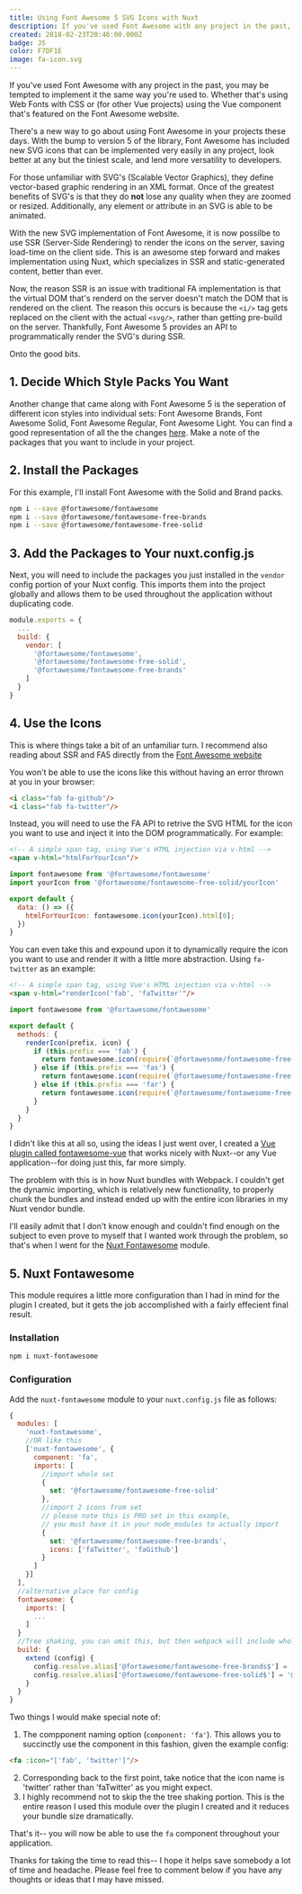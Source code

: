 ```yaml
---
title: Using Font Awesome 5 SVG Icons with Nuxt
description: If you've used Font Awesome with any project in the past, you may be tempted to implement it the same way you're used to.  With Font Awesome 5, there's a better way to do it, and if you're using Nuxt it's a must.
created: 2018-02-23T20:46:00.000Z
badge: JS
color: F7DF1E
image: fa-icon.svg
---
```


If you've used Font Awesome with any project in the past, you may be tempted to implement it the same way you're used to.  Whether that's using Web Fonts with CSS or (for other Vue projects) using the Vue component that's featured on the Font Awesome website.

There's a new way to go about using Font Awesome in your projects these days.  With the bump to version 5 of the library, Font Awesome has included new SVG icons that can be implemented very easily in any project, look better at any but the tiniest scale, and lend more versatility to developers.

For those unfamiliar with SVG's (Scalable Vector Graphics), they define vector-based graphic rendering in an XML format.  Once of the greatest benefits of SVG's is that they do **not** lose any quality when they are zoomed or resized.  Additionally, any element or attribute in an SVG is able to be animated.

With the new SVG implementation of Font Awesome, it is now possilbe to use SSR (Server-Side Rendering) to render the icons on the server, saving load-time on the client side.  This is an awesome step forward and makes implementation using Nuxt, which specializes in SSR and static-generated content, better than ever.

Now, the reason SSR is an issue with traditional FA implementation is that  the virtual DOM that's renderd on the server doesn't match the DOM that is rendered on the client.  The reason this occurs is because the `<i/>` tag gets replaced on the client with the actual `<svg/>`, rather than getting pre-build on the server. Thankfully, Font Awesome 5 provides an API to programmatically render the SVG's during SSR.

Onto the good bits.

## 1. Decide Which Style Packs You Want
Another change that came along with Font Awesome 5 is the seperation of different icon styles into individual sets: Font Awesome Brands, Font Awesome Solid, Font Awesome Regular, Font Awesome Light. You can find a good representation of all the the changes [here](https://fontawesome.com/how-to-use/upgrading-from-4).  Make a note of the packages that you want to include in your project.

## 2. Install the Packages
For this example, I'll install Font Awesome with the Solid and Brand packs.
``` bash
npm i --save @fortawesome/fontawesome
npm i --save @fortawesome/fontawesome-free-brands
npm i --save @fortawesome/fontawesome-free-solid
```

## 3. Add the Packages to Your nuxt.config.js
Next, you will need to include the packages you just installed in the `vendor` config portion of your Nuxt config.  This imports them into the project globally and allows them to be used throughout the application without duplicating code.
``` js
module.exports = {
  ...
  build: {
    vendor: [
      '@fortawesome/fontawesome',
      '@fortawesome/fontawesome-free-solid',
      '@fortawesome/fontawesome-free-brands'
    ]
  }
}
```

## 4. Use the Icons
This is where things take a bit of an unfamiliar turn.  I recommend also reading about SSR and FA5 directly from the [Font Awesome website](https://fontawesome.com/how-to-use/server-side-rendering)

You won't be able to use the icons like this without having an error thrown at you in your browser:
``` html
<i class="fab fa-github"/>
<i class="fab fa-twitter"/>
```

Instead, you will need to use the FA API to retrive the SVG HTML for the icon you want to use and inject it into the DOM programmatically.
For example:
``` html
<!-- A simple span tag, using Vue's HTML injection via v-html -->
<span v-html="htmlForYourIcon"/>
```
``` js
import fontawesome from '@fortawesome/fontawesome'
import yourIcon from '@fortawesome/fontawesome-free-solid/yourIcon'

export default {
  data: () => ({
    htmlForYourIcon: fontawesome.icon(yourIcon).html[0];
  })
}
```
You can even take this and expound upon it to dynamically require the icon you want to use and render it with a little more abstraction. Using `fa-twitter` as an example:
``` html
<!-- A simple span tag, using Vue's HTML injection via v-html -->
<span v-html="renderIcon('fab', 'faTwitter'"/>
```
``` js
import fontawesome from '@fortawesome/fontawesome'

export default {
  methods: {
    renderIcon(prefix, icon) {
      if (this.prefix === 'fab') {
        return fontawesome.icon(require(`@fortawesome/fontawesome-free-brands/${this.icon}`)).html[0];
      } else if (this.prefix === 'fas') {
        return fontawesome.icon(require(`@fortawesome/fontawesome-free-solid/${this.icon}`)).html[0];
      } else if (this.prefix === 'far') {
        return fontawesome.icon(require(`@fortawesome/fontawesome-free-regular/${this.icon}`)).html[0];
      }
    }
  }
}
```

I didn't like this at all so, using the ideas I just went over, I created a [Vue plugin called fontawesome-vue](https://github.com/sammcoe/fontawesome-vue) that works nicely with Nuxt--or any Vue application--for doing just this, far more simply.

The problem with this is in how Nuxt bundles with Webpack.  I couldn't get the dynamic importing, which is relatively new functionality, to properly chunk the bundles and instead ended up with the entire icon libraries in my Nuxt vendor bundle.  

I'll easily admit that I don't know enough and couldn't find enough on the subject to even prove to myself that I wanted work through the problem, so that's when I went for the [Nuxt Fontawesome](https://github.com/vaso2/nuxt-fontawesome) module.

## 5. Nuxt Fontawesome
This module requires a little more configuration than I had in mind for the plugin I created, but it gets the job accomplished with a fairly effecient final result.

### Installation
``` bash
npm i nuxt-fontawesome
```

### Configuration
Add the `nuxt-fontawesome` module to your `nuxt.config.js` file as follows:

``` js
{
  modules: [
    'nuxt-fontawesome',
    //OR like this
    ['nuxt-fontawesome', {
      component: 'fa', 
      imports: [
        //import whole set
        {
          set: '@fortawesome/fontawesome-free-solid'
        },
        //import 2 icons from set 
        // please note this is PRO set in this example, 
        // you must have it in your node_modules to actually import
        {
          set: '@fortawesome/fontawesome-free-brands',
          icons: ['faTwitter', 'faGithub']
        }
      ]
    }]
  ],
  //alternative place for config
  fontawesome: {
    imports: [
      ...
    ]
  }
  //Tree shaking, you can omit this, but then webpack will include whole package  
  build: {
    extend (config) {
      config.resolve.alias['@fortawesome/fontawesome-free-brands$'] = '@fortawesome/fontawesome-free-brands/shakable.es.js'
      config.resolve.alias['@fortawesome/fontawesome-free-solid$'] = '@fortawesome/fontawesome-free-solid/shakable.es.js'
    }
  }
}
```

Two things I would make special note of:
1. The compponent naming option (`component: 'fa'`).  This allows you to succinctly use the component in this fashion, given the example config:
``` html 
<fa :icon="['fab', 'twitter']"/>
```
2.  Corresponding back to the first point, take notice that the icon name is 'twitter' rather than 'faTwitter' as you might expect.
3.  I highly recommend not to skip the the tree shaking portion.  This is the entire reason I used this module over the plugin I created and it reduces your bundle size dramatically.

That's it-- you will now be able to use the `fa` component throughout your application.


Thanks for taking the time to read this-- I hope it helps save somebody a lot of time and headache.  Please feel free to comment below if you have any thoughts or ideas that I may have missed.